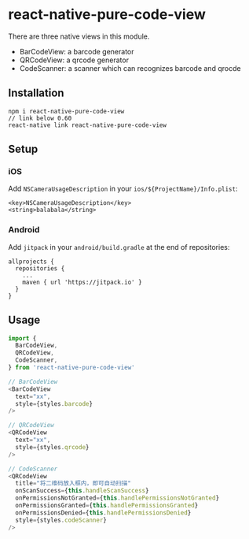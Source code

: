 # react-native-pure-code-view

There are three native views in this module.

* BarCodeView: a barcode generator
* QRCodeView: a qrcode generator
* CodeScanner: a scanner which can recognizes barcode and qrocde

## Installation

```
npm i react-native-pure-code-view
// link below 0.60
react-native link react-native-pure-code-view
```

## Setup

### iOS

Add `NSCameraUsageDescription` in your `ios/${ProjectName}/Info.plist`:

```
<key>NSCameraUsageDescription</key>
<string>balabala</string>
```

### Android

Add `jitpack` in your `android/build.gradle` at the end of repositories:

```
allprojects {
  repositories {
    ...
    maven { url 'https://jitpack.io' }
  }
}
```

## Usage

```js
import {
  BarCodeView,
  QRCodeView,
  CodeScanner,
} from 'react-native-pure-code-view'

// BarCodeView
<BarCodeView
  text="xx",
  style={styles.barcode}
/>

// QRCodeView
<QRCodeView
  text="xx",
  style={styles.qrcode}
/>

// CodeScanner
<QRCodeView
  title="将二维码放入框内，即可自动扫描"
  onScanSuccess={this.handleScanSuccess}
  onPermissionsNotGranted={this.handlePermissionsNotGranted}
  onPermissionsGranted={this.handlePermissionsGranted}
  onPermissionsDenied={this.handlePermissionsDenied}
  style={styles.codeScanner}
/>
